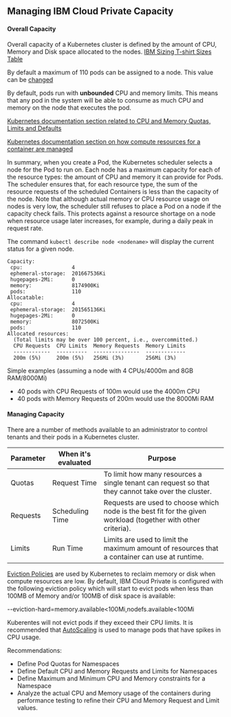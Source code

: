 Managing IBM Cloud Private Capacity
---

#### Overall Capacity
Overall capacity of a Kubernetes cluster is defined by the amount of CPU, Memory and Disk space allocated to the nodes.
[IBM Sizing T-shirt Sizes Table](https://github.com/ibm-cloud-architecture/refarch-privatecloud/blob/master/Sizing.md)

By default a maximum of 110 pods can be assigned to a node. This value can be [changed](https://www.ibm.com/support/knowledgecenter/en/SSBS6K_2.1.0/installing/config_yaml.html)  

By default, pods run with **unbounded** CPU and memory limits. This means that any pod in the system will be able to consume as much CPU and memory on the node that executes the pod.

[Kubernetes documentation section related to CPU and Memory Quotas, Limits and Defaults ](https://kubernetes.io/docs/tasks/administer-cluster/manage-resources/cpu-default-namespace/#motivation-for-default-cpu-limits-and-requests)

[Kubernetes documentation section on how compute resources for a container are managed ](https://kubernetes.io/docs/concepts/configuration/manage-compute-resources-container/)

In summary, when you create a Pod, the Kubernetes scheduler selects a node for the Pod to run on. Each node has a maximum capacity for each of the resource types: the amount of CPU and memory it can provide for Pods. The scheduler ensures that, for each resource type, the sum of the resource requests of the scheduled Containers is less than the capacity of the node. Note that although actual memory or CPU resource usage on nodes is very low, the scheduler still refuses to place a Pod on a node if the capacity check fails. This protects against a resource shortage on a node when resource usage later increases, for example, during a daily peak in request rate.

The command `kubectl describe node <nodename>` will display the current status for a given node.

```
Capacity:
 cpu:                4
 ephemeral-storage:  201667536Ki
 hugepages-2Mi:      0
 memory:             8174900Ki
 pods:               110
Allocatable:
 cpu:                4
 ephemeral-storage:  201565136Ki
 hugepages-2Mi:      0
 memory:             8072500Ki
 pods:               110
Allocated resources:
  (Total limits may be over 100 percent, i.e., overcommitted.)
  CPU Requests  CPU Limits  Memory Requests  Memory Limits
  ------------  ----------  ---------------  -------------
  200m (5%)     200m (5%)   256Mi (3%)       256Mi (3%)
```

Simple examples (assuming a node with 4 CPUs/4000m and 8GB RAM/8000Mi)
- 40 pods with CPU Requests of 100m would use the 4000m CPU
- 40 pods with Memory Requests of 200m would use the 8000Mi RAM

#### Managing Capacity
There are a number of methods available to an administrator to control tenants and their pods in a Kubernetes cluster.

| Parameter       | When it's evaluated | Purpose |
| ------------- |-------------|-----|
|Quotas	| Request Time |	To limit how many resources a single tenant can request so that they cannot take over the cluster.|
|Requests |	Scheduling Time |	Requests are used to choose which node is the best fit for the given workload (together with other criteria).|
|Limits |	Run Time | Limits are used to limit the maximum amount of resources that a container can use at runtime.|

[Eviction Policies](https://kubernetes.io/docs/tasks/administer-cluster/out-of-resource/) are used by Kubernetes to reclaim memory or disk when compute resources are low. By default, IBM Cloud Private is configured with the following eviction policy which will start to evict pods when less than 100MB of Memory and/or 100MB of disk space is available:

--eviction-hard=memory.available<100Mi,nodefs.available<100Mi

Kuberentes will not evict pods if they exceed their CPU limits. It is recommended that [AutoScaling](https://kubernetes.io/docs/tasks/run-application/horizontal-pod-autoscale/) is used to manage pods that have spikes in CPU usage.

Recommendations:
- Define Pod Quotas for Namespaces
- Define Default CPU and Memory Requests and Limits for Namespaces
- Define Maximum and Minimum CPU and Memory constraints for a Namespace
- Analyze the actual CPU and Memory usage of the containers during performance testing to refine their CPU and Memory Request and Limit values.
